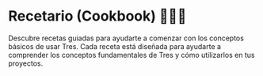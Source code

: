 # Recetario (Cookbook) 🍳🧑‍🍳

Descubre recetas guiadas para ayudarte a comenzar con los conceptos básicos de usar Tres. Cada receta está diseñada para ayudarte a comprender los conceptos fundamentales de Tres y cómo utilizarlos en tus proyectos.

<Cookbook />